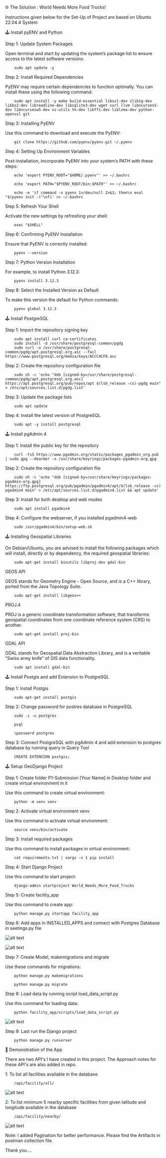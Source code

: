 🌐 The Solution : World Needs More Food Trucks!

Instructions given below for the Set-Up of Project are based on Ubuntu 22.04.4 System

🕹️ Install pyENV and Python

Step 1: Update System Packages

Open terminal and start by updating the system’s package list to ensure access to the latest software versions:

        sudo apt update -y

Step 2: Install Required Dependencies

PyENV may require certain dependencies to function optimally. You can install these using the following command:

        sudo apt install -y make build-essential libssl-dev zlib1g-dev libbz2-dev libreadline-dev libsqlite3-dev wget curl llvm libncurses5-dev libncursesw5-dev xz-utils tk-dev libffi-dev liblzma-dev python-openssl git

Step 3: Installing PyENV

Use this command to download and execute the PyENV:

        git clone https://github.com/pyenv/pyenv.git ~/.pyenv

Step 4: Setting Up Environment Variables

Post-installation, incorporate PyENV into your system’s PATH with these steps:

        echo 'export PYENV_ROOT="$HOME/.pyenv"' >> ~/.bashrc

        echo 'export PATH="$PYENV_ROOT/bin:$PATH"' >> ~/.bashrc

        echo -e 'if command -v pyenv 1>/dev/null 2>&1; then\n eval "$(pyenv init -)"\nfi' >> ~/.bashrc

Step 5: Refresh Your Shell

Activate the new settings by refreshing your shell:

        exec "$SHELL"

Step 6: Confirming PyENV Installation

Ensure that PyENV is correctly installed:

        pyenv --version

Step 7: Python Version Installation

For example, to install Python 3.12.3:

        pyenv install 3.12.3

Step 8: Select the Installed Version as Default

To make this version the default for Python commands:

        pyenv global 3.12.3

🕹️ Install PostgreSQL

Step 1: Import the repository signing key

        sudo apt install curl ca-certificates
        sudo install -d /usr/share/postgresql-common/pgdg
        sudo curl -o /usr/share/postgresql-common/pgdg/apt.postgresql.org.asc --fail https://www.postgresql.org/media/keys/ACCC4CF8.asc

Step 2: Create the repository configuration file

        sudo sh -c 'echo "deb [signed-by=/usr/share/postgresql-common/pgdg/apt.postgresql.org.asc] https://apt.postgresql.org/pub/repos/apt $(lsb_release -cs)-pgdg main" > /etc/apt/sources.list.d/pgdg.list'

Step 3: Update the package lists

        sudo apt update

Step 4: Install the latest version of PostgreSQL

        sudo apt -y install postgresql

🕹️ Install pgAdmin 4

Step 1: Install the public key for the repository 

        curl -fsS https://www.pgadmin.org/static/packages_pgadmin_org.pub | sudo gpg --dearmor -o /usr/share/keyrings/packages-pgadmin-org.gpg

Step 2: Create the repository configuration file

        sudo sh -c 'echo "deb [signed-by=/usr/share/keyrings/packages-pgadmin-org.gpg] https://ftp.postgresql.org/pub/pgadmin/pgadmin4/apt/$(lsb_release -cs) pgadmin4 main" > /etc/apt/sources.list.d/pgadmin4.list && apt update'

Step 3: Install for both desktop and web modes

        sudo apt install pgadmin4

Step 4: Configure the webserver, if you installed pgadmin4-web

        sudo /usr/pgadmin4/bin/setup-web.sh

🕹️ Installing Geospatial Libraries

On Debian/Ubuntu, you are advised to install the following packages which will install, directly or by dependency, the required geospatial libraries:

        sudo apt-get install binutils libproj-dev gdal-bin

GEOS API

GEOS stands for Geometry Engine - Open Source, and is a C++ library, ported from the Java Topology Suite.

        sudo apt-get install libgeos++

PROJ.4

PROJ is a generic coordinate transformation software, that transforms geospatial coordinates from one coordinate reference system (CRS) to another.
   
        sudo apt-get install proj-bin

GDAL API

GDAL stands for Geospatial Data Abstraction Library, and is a veritable “Swiss army knife” of GIS data functionality.

        sudo apt install gdal-bin

🕹️ Install Postgis and add Extension to PostgreSQL

Step 1: Install Postgis 

        sudo apt-get install postgis

Step 2: Change password for postres database in PostgreSQL

        sudo -i -u postgres

        psql

        \password postgres

Step 3: Connect PostgreSQL with pgAdmin 4 and add extension to postgres database by running query in Query Tool

        CREATE EXTENSION postgis;

🕹️ Setup GeoDjango Project

Step 1: Create folder P1-Submission [Your Name] in Desktop folder and create virtual environment in it

Use this command to create virtual environment:

        python -m venv venv

Step 2: Activate virtual environment venv

Use this command to activate virtual environment:

        source venv/bin/activate

Step 3: Install required packages

Use this command to install packages in virtual environment:

        cat requirements.txt | xargs -n 1 pip install

Step 4: Start Django Project 

Use this command to start project:

        django-admin startproject World_Needs_More_Food_Trucks

Step 5: Create facility_app 

Use this command to create app:

        python manage.py startapp facility_app

Step 6: Add apps in INSTALLED_APPS and connect with Postgres Database in seetings.py file

![alt text](<Screenshot from 2024-05-09 11-09-43.png>)

![alt text](<Screenshot from 2024-05-08 16-42-56.png>)

Step 7: Create Model, makemigrations and migrate  

Use these commands for migrations:

        python manage.py makemigrations

        python manage.py migrate

Step 8: Load data by running script load_data_script.py

Use this command for loading data:

        python facility_app/scripts/load_data_script.py

![alt text](<Screenshot from 2024-05-09 11-44-33.png>)

Step 9: Last run the Django project

        python manage.py runserver

🎉 Demonstration of the App

There are two API's I have created in this project. The Approach notes for these API's are also added in repo.

  1: To list all facilities available in the database

        /api/facility/all/

![alt text](<Screenshot from 2024-05-09 11-12-36.png>)

  2: To list minimum 5 nearby specific facilities from given latitude and longitude available in the database

        /api/facility/nearby/

![alt text](<Screenshot from 2024-05-09 11-15-02.png>)


Note: I added Pagination for better performance. Please find the Artifacts in postman collection file.


Thank you....